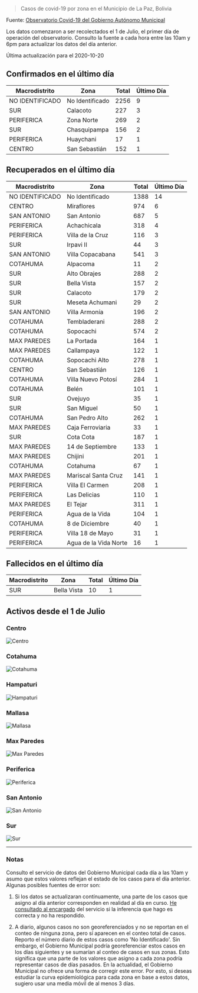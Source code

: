 > Casos de covid-19 por zona en el Municipio de La Paz, Bolivia

Fuente: [Observatorio Covid-19 del Gobierno Autónomo Municipal](http://observatoriocovid19.lapaz.bo/observatorio/index.php/datos-abiertos-covid)

Los datos comenzaron a ser recolectados el 1 de Julio, el primer día de operación del observatorio. Consulto la fuente a cada hora entre las 10am y 6pm para actualizar los datos del día anterior.

Última actualización para el 2020-10-20

## Confirmados en el último día

| Macrodistrito   | Zona            |   Total |   Último Día |
|-----------------|-----------------|---------|--------------|
| NO IDENTIFICADO | No Identificado |    2256 |            9 |
| SUR             | Calacoto        |     227 |            3 |
| PERIFERICA      | Zona Norte      |     269 |            2 |
| SUR             | Chasquipampa    |     156 |            2 |
| PERIFERICA      | Huaychani       |      17 |            1 |
| CENTRO          | San Sebastián   |     152 |            1 |

## Recuperados en el último día

| Macrodistrito   | Zona                  |   Total |   Último Día |
|-----------------|-----------------------|---------|--------------|
| NO IDENTIFICADO | No Identificado       |    1388 |           14 |
| CENTRO          | Miraflores            |     974 |            6 |
| SAN ANTONIO     | San Antonio           |     687 |            5 |
| PERIFERICA      | Achachicala           |     318 |            4 |
| PERIFERICA      | Villa de la Cruz      |     116 |            3 |
| SUR             | Irpavi II             |      44 |            3 |
| SAN ANTONIO     | Villa Copacabana      |     541 |            3 |
| COTAHUMA        | Alpacoma              |      11 |            2 |
| SUR             | Alto Obrajes          |     288 |            2 |
| SUR             | Bella Vista           |     157 |            2 |
| SUR             | Calacoto              |     179 |            2 |
| SUR             | Meseta Achumani       |      29 |            2 |
| SAN ANTONIO     | Villa Armonía         |     196 |            2 |
| COTAHUMA        | Tembladerani          |     288 |            2 |
| COTAHUMA        | Sopocachi             |     574 |            2 |
| MAX PAREDES     | La Portada            |     164 |            1 |
| MAX PAREDES     | Callampaya            |     122 |            1 |
| COTAHUMA        | Sopocachi Alto        |     278 |            1 |
| CENTRO          | San Sebastián         |     126 |            1 |
| COTAHUMA        | Villa Nuevo Potosí    |     284 |            1 |
| COTAHUMA        | Belén                 |     101 |            1 |
| SUR             | Ovejuyo               |      35 |            1 |
| SUR             | San Miguel            |      50 |            1 |
| COTAHUMA        | San Pedro Alto        |     262 |            1 |
| MAX PAREDES     | Caja Ferroviaria      |      33 |            1 |
| SUR             | Cota Cota             |     187 |            1 |
| MAX PAREDES     | 14 de Septiembre      |     133 |            1 |
| MAX PAREDES     | Chijini               |     201 |            1 |
| COTAHUMA        | Cotahuma              |      67 |            1 |
| MAX PAREDES     | Mariscal Santa Cruz   |     141 |            1 |
| PERIFERICA      | Villa El Carmen       |     208 |            1 |
| PERIFERICA      | Las Delicias          |     110 |            1 |
| MAX PAREDES     | El Tejar              |     311 |            1 |
| PERIFERICA      | Agua de la Vida       |     104 |            1 |
| COTAHUMA        | 8 de Diciembre        |      40 |            1 |
| PERIFERICA      | Villa 18 de Mayo      |      31 |            1 |
| PERIFERICA      | Agua de la Vida Norte |      16 |            1 |

## Fallecidos en el último día

| Macrodistrito   | Zona        |   Total |   Último Día |
|-----------------|-------------|---------|--------------|
| SUR             | Bella Vista |      10 |            1 |

## Activos desde el 1 de Julio

### Centro

![Centro](plots/activos_centro.png)

### Cotahuma

![Cotahuma](plots/activos_cotahuma.png)

### Hampaturi

![Hampaturi](plots/activos_hampaturi.png)

### Mallasa

![Mallasa](plots/activos_mallasa.png)

### Max Paredes

![Max Paredes](plots/activos_max_paredes.png)

### Periferica

![Periferica](plots/activos_periferica.png)

### San Antonio

![San Antonio](plots/activos_san_antonio.png)

### Sur

![Sur](plots/activos_sur.png)

---

### Notas

Consulto el servicio de datos del Gobierno Municipal cada día a las 10am y asumo que estos valores reflejan el estado de los casos para el día anterior. Algunas posibles fuentes de error son:

1. Si los datos se actualizaran contínuamente, una parte de los casos que asigno al día anterior corresponden en realidad al día en curso. [He consultado al encargado](https://twitter.com/mauforonda/status/1278727234765959168) del servicio si la inferencia que hago es correcta y no ha respondido.

2. A diario, algunos casos no son georeferenciados y no se reportan en el conteo de ninguna zona, pero sí aparecen en el conteo total de casos. Reporto el número diario de estos casos como 'No Identificado'.  Sin embargo, el Gobierno Municipal podría georeferenciar estos casos en los días siguientes y se sumarían al conteo de casos en sus zonas. Esto significa que una parte de los valores que asigno a cada zona podría representar casos de días pasados. En la actualidad, el Gobierno Municipal no ofrece una forma de corregir este error. Por esto, si deseas estudiar la curva epidemiológica para cada zona en base a estos datos, sugiero usar una media móvil de al menos 3 días.